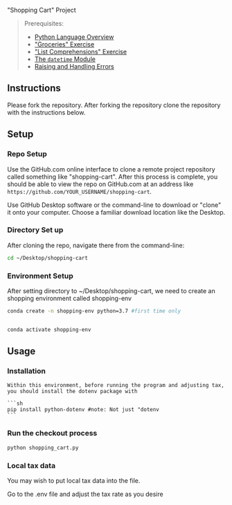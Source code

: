 "Shopping Cart" Project

> Prerequisites:
>   + [Python Language Overview](/units/unit-2.md)
>   + ["Groceries" Exercise](/exercises/groceries/README.md)
>   + ["List Comprehensions" Exercise](/exercises/list-comprehensions/README.md)
>   + [The `datetime` Module](/notes/python/modules/datetime.md)
>   + [Raising and Handling Errors](/notes/python/errors.md)


## Instructions

Please fork the repository. After forking the repository clone the repository with the instructions below.


## Setup

### Repo Setup

Use the GitHub.com online interface to clone a remote project repository called something like "shopping-cart". After this process is complete, you should be able to view the repo on GitHub.com at an address like `https://github.com/YOUR_USERNAME/shopping-cart`.

Use GitHub Desktop software or the command-line to download or "clone" it onto your computer. Choose a familiar download location like the Desktop.


### Directory Set up
After cloning the repo, navigate there from the command-line:

```sh
cd ~/Desktop/shopping-cart
```
### Environment Setup
After setting directory to ~/Desktop/shopping-cart, we need to create an shopping environment called shopping-env

```sh
conda create -n shopping-env python=3.7 #first time only


conda activate shopping-env

```

## Usage

### Installation
    
    Within this environment, before running the program and adjusting tax, you should install the dotenv package with

    ```sh
    pip install python-dotenv #note: Not just "dotenv
    ```

### Run the checkout process

```sh
python shopping_cart.py
```



### Local tax data

You may wish to put local tax data into the file.

Go to the .env file and adjust the tax rate as you desire